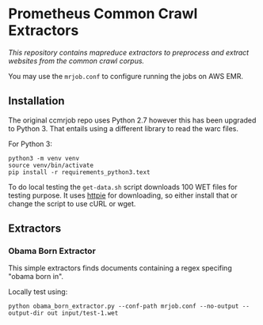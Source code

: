 # Prometheus Common Crawl Extractors
*This repository contains mapreduce extractors to preprocess and extract websites
from the common crawl corpus.*

You may use the `mrjob.conf` to configure running the jobs on AWS EMR.

## Installation
The original ccmrjob repo uses Python 2.7 however this has been upgraded to Python 3. That entails using a different library to read the warc files.

For Python 3:
```
python3 -m venv venv
source venv/bin/activate
pip install -r requirements_python3.text
```

To do local testing the `get-data.sh` script downloads 100 WET files for testing purpose.
It uses [httpie](https://httpie.org/#installation) for downloading, so either install that or change the script to use cURL or wget.

## Extractors

### Obama Born Extractor
This simple extractors finds documents containing a regex specifing "obama born in".

Locally test using:
```
python obama_born_extractor.py --conf-path mrjob.conf --no-output --output-dir out input/test-1.wet
```
